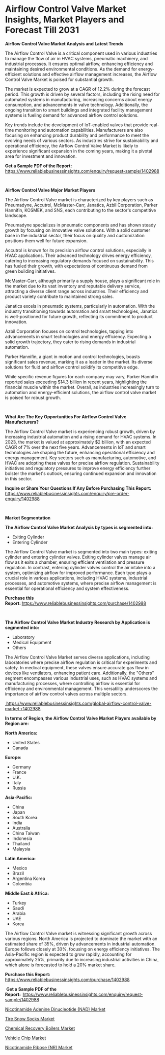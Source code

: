 <p><h1>Airflow Control Valve Market Insights, Market Players and Forecast Till 2031</h1></p><p><strong>Airflow Control Valve Market Analysis and Latest Trends</strong></p>
<p><p>The Airflow Control Valve is a critical component used in various industries to manage the flow of air in HVAC systems, pneumatic machinery, and industrial processes. It ensures optimal airflow, enhancing efficiency and maintaining desired environmental conditions. As the demand for energy-efficient solutions and effective airflow management increases, the Airflow Control Valve Market is poised for substantial growth.</p><p>The market is expected to grow at a CAGR of 12.2% during the forecast period. This growth is driven by several factors, including the rising need for automated systems in manufacturing, increasing concerns about energy consumption, and advancements in valve technology. Additionally, the ongoing transition to smart buildings and integrated facility management systems is fueling demand for advanced airflow control solutions.</p><p>Key trends include the development of IoT-enabled valves that provide real-time monitoring and automation capabilities. Manufacturers are also focusing on enhancing product durability and performance to meet the evolving needs of various sectors. As industries strive for sustainability and operational efficiency, the Airflow Control Valve Market is likely to experience significant expansion in the coming years, making it a pivotal area for investment and innovation.</p></p>
<p><strong>Get a Sample PDF of the Report:&nbsp;</strong> <a href="https://www.reliablebusinessinsights.com/enquiry/request-sample/1402988?utm_campaign=63&utm_medium=2&utm_source=Github&utm_content=ia&utm_term=23102024&utm_id=airflow-control-valve">https://www.reliablebusinessinsights.com/enquiry/request-sample/1402988</a></p>
<p>&nbsp;</p>
<p><strong>Airflow Control Valve Major Market Players</strong></p>
<p><p>The Airflow Control Valve market is characterized by key players such as Pneumadyne, Accutrol, McMaster-Carr, Janatics, Azbil Corporation, Parker Hannifin, KOSMEK, and SNS, each contributing to the sector's competitive landscape.</p><p>Pneumadyne specializes in pneumatic components and has shown steady growth by focusing on innovative valve solutions. With a solid customer base in the industrial sector, their focus on quality and customization positions them well for future expansion. </p><p>Accutrol is known for its precision airflow control solutions, especially in HVAC applications. Their advanced technology drives energy efficiency, catering to increasing regulatory demands focused on sustainability. This has fueled their growth, with expectations of continuous demand from green building initiatives.</p><p>McMaster-Carr, although primarily a supply house, plays a significant role in the market due to its vast inventory and reputable delivery service, attracting a diverse client range across industries. Their efficiency and product variety contribute to maintained strong sales.</p><p>Janatics excels in pneumatic systems, particularly in automation. With the industry transitioning towards automation and smart technologies, Janatics is well-positioned for future growth, reflecting its commitment to product innovation.</p><p>Azbil Corporation focuses on control technologies, tapping into advancements in smart technologies and energy efficiency. Expecting a solid growth trajectory, they cater to rising demands in industrial automation.</p><p>Parker Hannifin, a giant in motion and control technologies, boasts significant sales revenue, marking it as a leader in the market. Its diverse solutions for fluid and airflow control solidify its competitive edge.</p><p>While specific revenue figures for each company may vary, Parker Hannifin reported sales exceeding $14.3 billion in recent years, highlighting the financial muscle within the market. Overall, as industries increasingly turn to automation and energy-efficient solutions, the airflow control valve market is poised for robust growth.</p></p>
<p>&nbsp;</p>
<p><strong>What Are The Key Opportunities For Airflow Control Valve Manufacturers?</strong></p>
<p><p>The Airflow Control Valve market is experiencing robust growth, driven by increasing industrial automation and a rising demand for HVAC systems. In 2023, the market is valued at approximately $2 billion, with an expected CAGR of 7% over the next five years. Advancements in IoT and smart technologies are shaping the future, enhancing operational efficiency and energy management. Key sectors such as manufacturing, automotive, and HVAC are adopting these valves for precise airflow regulation. Sustainability initiatives and regulatory pressures to improve energy efficiency further bolster the market's outlook, ensuring continued expansion and innovation in this sector.</p></p>
<p><strong>Inquire or Share Your Questions If Any Before Purchasing This Report:</strong> <a href="https://www.reliablebusinessinsights.com/enquiry/pre-order-enquiry/1402988?utm_campaign=63&utm_medium=2&utm_source=Github&utm_content=ia&utm_term=23102024&utm_id=airflow-control-valve">https://www.reliablebusinessinsights.com/enquiry/pre-order-enquiry/1402988</a></p>
<p>&nbsp;</p>
<p><strong>Market Segmentation</strong></p>
<p><strong>The Airflow Control Valve Market Analysis by types is segmented into:</strong></p>
<p><ul><li>Exiting Cylinder</li><li>Entering Cylinder</li></ul></p>
<p><p>The Airflow Control Valve market is segmented into two main types: exiting cylinder and entering cylinder valves. Exiting cylinder valves manage air flow as it exits a chamber, ensuring efficient ventilation and pressure regulation. In contrast, entering cylinder valves control the air intake into a system, optimizing airflow for improved performance. Each type plays a crucial role in various applications, including HVAC systems, industrial processes, and automotive systems, where precise airflow management is essential for operational efficiency and system effectiveness.</p></p>
<p><strong>Purchase this Report:&nbsp;</strong><a href="https://www.reliablebusinessinsights.com/purchase/1402988?utm_campaign=63&utm_medium=2&utm_source=Github&utm_content=ia&utm_term=23102024&utm_id=airflow-control-valve">https://www.reliablebusinessinsights.com/purchase/1402988</a></p>
<p>&nbsp;</p>
<p><strong>The Airflow Control Valve Market Industry Research by Application is segmented into:</strong></p>
<p><ul><li>Laboratory</li><li>Medical Equipment</li><li>Others</li></ul></p>
<p><p>The Airflow Control Valve Market serves diverse applications, including laboratories where precise airflow regulation is critical for experiments and safety. In medical equipment, these valves ensure accurate gas flow in devices like ventilators, enhancing patient care. Additionally, the "Others" segment encompasses various industrial uses, such as HVAC systems and manufacturing processes, where controlling airflow is essential for efficiency and environmental management. This versatility underscores the importance of airflow control valves across multiple sectors.</p></p>
<p><a href="https://www.reliablebusinessinsights.com/global-airflow-control-valve-market-r1402988?utm_campaign=63&utm_medium=2&utm_source=Github&utm_content=ia&utm_term=23102024&utm_id=airflow-control-valve">&nbsp;https://www.reliablebusinessinsights.com/global-airflow-control-valve-market-r1402988</a></p>
<p><strong>In terms of Region, the Airflow Control Valve Market Players available by Region are:</strong></p>
<p>
    <p> <strong> North America: </strong>
        <ul>
            <li>United States</li>
            <li>Canada</li>
        </ul>
        </p> 
    <p> <strong> Europe: </strong>
        <ul>
            <li>Germany</li>
            <li>France</li>
            <li>U.K.</li>
            <li>Italy</li>
            <li>Russia</li>
        </ul>
        </p> 
    <p> <strong> Asia-Pacific: </strong>
        <ul>
            <li>China</li>
            <li>Japan</li>
            <li>South Korea</li>
            <li>India</li>
            <li>Australia</li>
            <li>China Taiwan</li>
            <li>Indonesia</li>
            <li>Thailand</li>
            <li>Malaysia</li>
        </ul>
        </p> 
    <p> <strong> Latin America: </strong>
        <ul>
            <li>Mexico</li>
            <li>Brazil</li>
            <li>Argentina Korea</li>
            <li>Colombia</li>
        </ul>
        </p> 
    <p> <strong> Middle East & Africa: </strong>
        <ul>
            <li>Turkey</li>
            <li>Saudi</li>
            <li>Arabia</li>
            <li>UAE</li>
            <li>Korea</li>
        </ul>
    </p>
    </p>
<p><p>The Airflow Control Valve market is witnessing significant growth across various regions. North America is projected to dominate the market with an estimated share of 35%, driven by advancements in industrial automation. Europe follows closely at 30%, focusing on energy efficiency initiatives. The Asia-Pacific region is expected to grow rapidly, accounting for approximately 25%, primarily due to increasing industrial activities in China, which alone is forecasted to hold a 20% market share.</p></p>
<p><strong>Purchase this Report: </strong><a href="https://www.reliablebusinessinsights.com/purchase/1402988?utm_campaign=63&utm_medium=2&utm_source=Github&utm_content=ia&utm_term=23102024&utm_id=airflow-control-valve">https://www.reliablebusinessinsights.com/purchase/1402988</a></p>
<p>&nbsp;<strong>Get a Sample PDF of the Report:&nbsp;&nbsp;</strong><a href="https://www.reliablebusinessinsights.com/enquiry/request-sample/1402988?utm_campaign=63&utm_medium=2&utm_source=Github&utm_content=ia&utm_term=23102024&utm_id=airflow-control-valve">https://www.reliablebusinessinsights.com/enquiry/request-sample/1402988</a></p>
<p><strong></strong></p>
<p><p><a href="https://www.linkedin.com/pulse/nicotinamide-adenine-dinucleotide-nad-market-evolution-future-uwyyf?utm_campaign=63&utm_medium=2&utm_source=Github&utm_content=ia&utm_term=23102024&utm_id=airflow-control-valve">Nicotinamide Adenine Dinucleotide (NAD) Market</a></p><p><a href="https://github.com/rovj3gerson/Market-Research-Report-List-1/blob/main/tire-snow-socks-market.md?utm_campaign=63&utm_medium=2&utm_source=Github&utm_content=ia&utm_term=23102024&utm_id=airflow-control-valve">Tire Snow Socks Market</a></p><p><a href="https://issuu.com/reportprime-2/docs/chemical-recovery-boilers-market-si_364f31f7c4918d?utm_campaign=63&utm_medium=2&utm_source=Github&utm_content=ia&utm_term=23102024&utm_id=airflow-control-valve">Chemical Recovery Boilers Market</a></p><p><a href="https://github.com/maq4brod/Market-Research-Report-List-1/blob/main/vehicle-chip-market.md?utm_campaign=63&utm_medium=2&utm_source=Github&utm_content=ia&utm_term=23102024&utm_id=airflow-control-valve">Vehicle Chip Market</a></p><p><a href="https://www.linkedin.com/pulse/future-nicotinamide-ribose-nr-market-global-forecast-trends-hrirf?utm_campaign=63&utm_medium=2&utm_source=Github&utm_content=ia&utm_term=23102024&utm_id=airflow-control-valve">Nicotinamide Ribose (NR) Market</a></p></p>